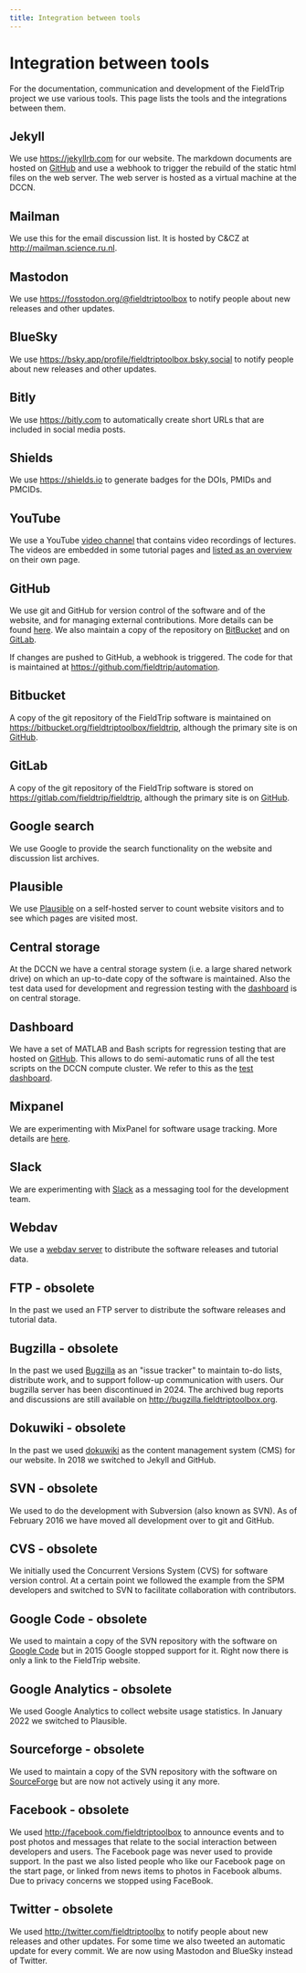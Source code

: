 ```yaml
---
title: Integration between tools
---
```


# Integration between tools

For the documentation, communication and development of the FieldTrip project we use various tools. This page lists the tools and the integrations between them.

## Jekyll

We use <https://jekyllrb.com> for our website. The markdown documents are hosted on [GitHub](https://github.com/fieldtrip/website) and use a webhook to trigger the rebuild of the static html files on the web server. The web server is hosted as a virtual machine at the DCCN.

## Mailman

We use this for the email discussion list. It is hosted by C&CZ at <http://mailman.science.ru.nl>.

## Mastodon

We use <https://fosstodon.org/@fieldtriptoolbox> to notify people about new releases and other updates.

## BlueSky

We use <https://bsky.app/profile/fieldtriptoolbox.bsky.social> to notify people about new releases and other updates.

## Bitly

We use <https://bitly.com> to automatically create short URLs that are included in social media posts.

## Shields

We use <https://shields.io> to generate badges for the DOIs, PMIDs and PMCIDs.

## YouTube

We use a YouTube [video channel](https://www.youtube.com/fieldtriptoolbox) that contains video recordings of lectures. The videos are embedded in some tutorial pages and [listed as an overview](/video) on their own page.

## GitHub

We use git and GitHub for version control of the software and of the website, and for managing external contributions. More details can be found [here](/development/git). We also maintain a copy of the repository on [BitBucket](#bitbucket) and on [GitLab](#gitlab).

If changes are pushed to GitHub, a webhook is triggered. The code for that is maintained at <https://github.com/fieldtrip/automation>.

## Bitbucket

A copy of the git repository of the FieldTrip software is maintained on <https://bitbucket.org/fieldtriptoolbox/fieldtrip>, although the primary site is on [GitHub](#GitHub).

## GitLab

A copy of the git repository of the FieldTrip software is stored on <https://gitlab.com/fieldtrip/fieldtrip>, although the primary site is on [GitHub](#GitHub).

## Google search

We use Google to provide the search functionality on the website and discussion list archives.

## Plausible

We use [Plausible](http://plausible.io/) on a self-hosted server to count website visitors and to see which pages are visited most.

## Central storage

At the DCCN we have a central storage system (i.e. a large shared network drive) on which an up-to-date copy of the software is maintained. Also the test data used for development and regression testing with the [dashboard](#dashboard) is on central storage.

## Dashboard

We have a set of MATLAB and Bash scripts for regression testing that are hosted on [GitHub](https://github.com/fieldtrip/dashboard). This allows to do semi-automatic runs of all the test scripts on the DCCN compute cluster. We refer to this as the [test dashboard](/development/testing).

## Mixpanel

We are experimenting with MixPanel for software usage tracking. More details are [here](/privacy).

## Slack

We are experimenting with [Slack](https://fieldtriptoolbox.slack.com) as a messaging tool for the development team.

## Webdav

We use a [webdav server](https://download.fieldtriptoolbox.org) to distribute the software releases and tutorial data.

## FTP - obsolete

In the past we used an FTP server to distribute the software releases and tutorial data.

## Bugzilla - obsolete

In the past we used [Bugzilla](https://www.bugzilla.org) as an "issue tracker" to maintain to-do lists, distribute work, and to support follow-up communication with users. Our bugzilla server has been discontinued in 2024. The archived bug reports and discussions are still available on <http://bugzilla.fieldtriptoolbox.org>.

## Dokuwiki - obsolete

In the past we used [dokuwiki](http://dokuwiki.org/) as the content management system (CMS) for our website. In 2018 we switched to Jekyll and GitHub.

## SVN - obsolete

We used to do the development with Subversion (also known as SVN). As of February 2016 we have moved all development over to git and GitHub.

## CVS - obsolete

We initially used the Concurrent Versions System (CVS) for software version control. At a certain point we followed the example from the SPM developers and switched to SVN to facilitate collaboration with contributors.

## Google Code - obsolete

We used to maintain a copy of the SVN repository with the software on [Google Code](http://code.google.com/p/fieldtrip) but in 2015 Google stopped support for it. Right now there is only a link to the FieldTrip website.

## Google Analytics - obsolete

We used Google Analytics to collect website usage statistics. In January 2022 we switched to Plausible.

## Sourceforge - obsolete

We used to maintain a copy of the SVN repository with the software on [SourceForge](https://sourceforge.net/projects/fieldtrip/) but are now not actively using it any more.

## Facebook - obsolete

We used <http://facebook.com/fieldtriptoolbox> to announce events and to post photos and messages that relate to the social interaction between developers and users. The Facebook page was never used to provide support. In the past we also listed people who like our Facebook page on the start page, or linked from news items to photos in Facebook albums. Due to privacy concerns we stopped using FaceBook.

## Twitter - obsolete

We used <http://twitter.com/fieldtriptoolbx> to notify people about new releases and other updates. For some time we also tweeted an automatic update for every commit. We are now using Mastodon and BlueSky instead of Twitter.
